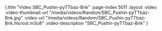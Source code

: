 {:title "Video SBC_Pushin-pyTTbaz-Bnk" :page-index 5011 :layout :video :video-thumbnail-url "/media/videos/Random/SBC_Pushin-pyTTbaz-Bnk.jpg" :video-url "/media/videos/Random/SBC_Pushin-pyTTbaz-Bnk.hls/out.m3u8" :video-description "SBC_Pushin-pyTTbaz-Bnk" }
